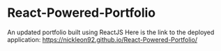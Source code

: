 # React-Powered-Portfolio
An updated portfolio built using ReactJS
Here is the link to the deployed application: https://nickleon92.github.io/React-Powered-Portfolio/
